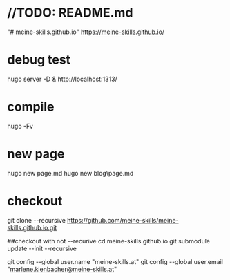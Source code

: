 # //TODO: README.md
"# meine-skills.github.io" 
https://meine-skills.github.io/


# debug test
hugo server -D &
http://localhost:1313/

# compile
hugo -Fv

# new page
hugo new page.md
hugo new blog\page.md

# checkout

git clone --recursive https://github.com/meine-skills/meine-skills.github.io.git

##checkout with not --recurive
cd meine-skills.github.io
git submodule update --init --recursive

git config --global user.name "meine-skills.at"
git config --global user.email "marlene.kienbacher@meine-skills.at"